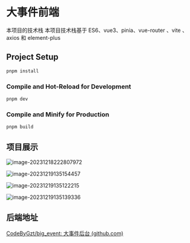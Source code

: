 # 大事件前端

本项目的技术栈 本项目技术栈基于 ES6、vue3、pinia、vue-router 、vite 、axios 和 element-plus

## Project Setup

```sh
pnpm install
```

### Compile and Hot-Reload for Development

```sh
pnpm dev
```

### Compile and Minify for Production

```sh
pnpm build
```

## 项目展示

![image-20231218222807972](E:\code_work\github\big-event-admin\assets\image-20231218222807972.png)



![image-20231219135154457](E:\code_work\github\big-event-admin\assets\image-20231219135154457.png)





![image-20231219135122215](E:\code_work\github\big-event-admin\assets\image-20231219135122215.png)



![image-20231219135139336](E:\code_work\github\big-event-admin\assets\image-20231219135139336.png)



## 后端地址

[CodeByGzt/big_event: 大事件后台 (github.com)](https://github.com/CodeByGzt/big_event)

